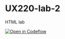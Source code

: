 # UX220-lab-2
HTML lab 

[![Open in Codeflow](https://developer.stackblitz.com/img/open_in_codeflow.svg)]([https:///pr.new/SiennaB11/UX220-lab-2)

